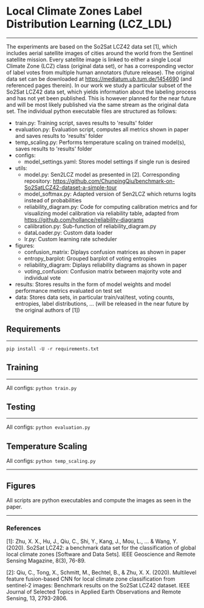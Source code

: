 # Local Climate Zones Label Distribution Learning (LCZ_LDL)

---

The experiments are based on the So2Sat LCZ42 data set [1], 
which includes aerial satellite images of cities around the world from the Sentinel satellite mission. 
Every satellite image is linked to either a single Local Climate Zone (LCZ) class (original data set), or has a 
corresponding vector of label votes from multiple human annotators (future release). 
The original data set can be downloaded at https://mediatum.ub.tum.de/1454690 (and referenced pages therein). 
In our work we study a particular subset of the So2Sat LCZ42 data set, which yields information about the labeling 
process and has not yet been published. This is however planned for the near future and will be most likely published
via the same stream as the original data set. 
The individual python executable files are structured as follows: 

- train.py: Training script, saves results to 'results' folder
- evaluation.py: Evaluation script, computes all metrics shown in paper and saves results to 'results' folder
- temp_scaling.py: Performs temperature scaling on trained model(s), saves results to 'results' folder
- configs: 
  - model_settings.yaml: Stores model settings if single run is desired
- utils:
  - model.py: Sen2LCZ model as presented in [2]. Corresponding repository: 
https://github.com/ChunpingQiu/benchmark-on-So2SatLCZ42-dataset-a-simple-tour
  - model_softmax.py: Adapted version of Sen2LCZ which returns logits instead of probabilities
  - reliability_diagram.py: Code for computing calibration metrics and for visualizing model calibration 
via reliability table, adapted from https://github.com/hollance/reliability-diagrams
  - caliibration.py: Sub-function of reliability_diagram.py 
  - dataLoader.py: Custom data loader
  - lr.py: Custom learning rate scheduler
- figures:
  - confusion_matrix: Diplays confusion matrices as shown in paper
  - entropy_barplot: Grouped barplot of voting entropies
  - reliability_diagram: Diplays reliability diagrams as shown in paper
  - voting_confusion: Confusion matrix between majority vote and individual vote
- results: Stores results in the form of model weights and model performance metrics evaluated on test set 
- data: Stores data sets, in particular train/val/test, voting counts, entropies, label distributions, ... 
(will be released in the near future by the original authors of [1])

## Requirements

---

`pip install -U -r requirements.txt`

## Training

---

All configs: `python train.py `

## Testing

---

All configs: `python evaluation.py`

## Temperature Scaling

All configs: `python temp_scaling.py `

---

## Figures

All scripts are python executables and compute the images as seen in the paper. 

---



### References

[1]: Zhu, X. X., Hu, J., Qiu, C., Shi, Y., Kang, J., Mou, L., ... & Wang, Y. (2020). So2Sat LCZ42: 
a benchmark data set for the classification of global local climate zones [Software and Data Sets]. 
IEEE Geoscience and Remote Sensing Magazine, 8(3), 76-89.

[2]: Qiu, C., Tong, X., Schmitt, M., Bechtel, B., & Zhu, X. X. (2020). Multilevel feature fusion-based CNN
for local climate zone classification from sentinel-2 images: 
Benchmark results on the So2Sat LCZ42 dataset. 
IEEE Journal of Selected Topics in Applied Earth Observations and Remote Sensing, 13, 2793-2806.
